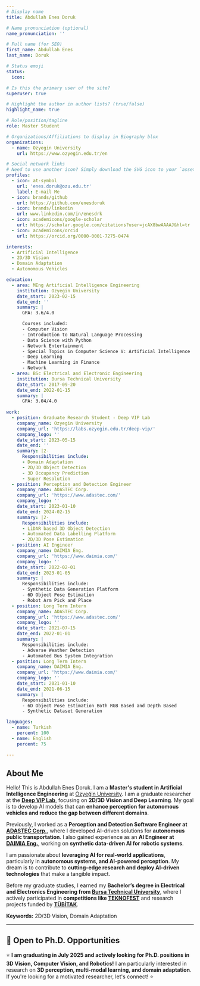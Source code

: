 ```yaml
---
# Display name
title: Abdullah Enes Doruk  

# Name pronunciation (optional)
name_pronunciation: ''

# Full name (for SEO)
first_name: Abdullah Enes 
last_name: Doruk

# Status emoji
status:
  icon: 

# Is this the primary user of the site?
superuser: true

# Highlight the author in author lists? (true/false)
highlight_name: true

# Role/position/tagline
role: Master Student

# Organizations/Affiliations to display in Biography blox
organizations:
  - name: Ozyegin University
    url: https://www.ozyegin.edu.tr/en

# Social network links
# Need to use another icon? Simply download the SVG icon to your `assets/media/icons/` folder.
profiles:
  - icon: at-symbol
    url: 'enes.doruk@ozu.edu.tr'
    label: E-mail Me
  - icon: brands/github
    url: https://github.com/enesdoruk
  - icon: brands/linkedin
    url: www.linkedin.com/in/enesdrk
  - icon: academicons/google-scholar
    url: https://scholar.google.com/citations?user=jcAX8bwAAAAJ&hl=tr
  - icon: academicons/orcid
    url: https://orcid.org/0000-0001-7275-0474

interests:
  - Artificial Intelligence
  - 2D/3D Vision
  - Domain Adaptation
  - Autonomous Vehicles

education:
  - area: MEng Artificial Intelligence Engineering
    institution: Ozyegin University
    date_start: 2023-02-15
    date_end: ''
    summary: |
      GPA: 3.6/4.0

      Courses included:
      - Computer Vision 
      - Introduction to Natural Language Processing
      - Data Science with Python 
      - Network Entertainment
      - Special Topics in Computer Science V: Artificial Intelligence
      - Deep Learning 
      - Machine Learning in Finance
      - Network
  - area: BSc Electrical and Electronic Engineering
    institution: Bursa Technical University
    date_start: 2017-09-20
    date_end: 2022-01-15
    summary: |
      GPA: 3.04/4.0
      
work:
  - position: Graduate Research Student - Deep VIP Lab 
    company_name: Ozyegin University
    company_url: 'https://labs.ozyegin.edu.tr/deep-vip/'
    company_logo: ''
    date_start: 2023-05-15
    date_end: ''
    summary: |2-
      Responsibilities include:
      - Domain Adaptation
      - 2D/3D Object Detection
      - 3D Occupancy Prediction
      - Super Resolution
  - position: Perception and Detection Engineer
    company_name: ADASTEC Corp.
    company_url: 'https://www.adastec.com/'
    company_logo: ''
    date_start: 2023-01-10
    date_end: 2024-02-15
    summary: |2-
      Responsibilities include:
      - LiDAR based 3D Object Detection
      - Automated Data Labelling Platform
      - 2D/3D Pose Estimation
  - position: AI Engineer
    company_name: DAIMIA Eng.
    company_url: 'https://www.daimia.com/'
    company_logo: ''
    date_start: 2022-02-01
    date_end: 2023-01-05
    summary: |
      Responsibilities include:
      - Synthetic Data Generation Platform
      - 6D Object Pose Estimation
      - Robot Arm Pick and Place
  - position: Long Term Intern
    company_name: ADASTEC Corp.
    company_url: 'https://www.adastec.com/'
    company_logo: ''
    date_start: 2021-07-15
    date_end: 2022-01-01
    summary: |
      Responsibilities include:
      - Adverse Weather Detection
      - Automated Bus System Integration
  - position: Long Term Intern
    company_name: DAIMIA Eng.
    company_url: 'https://www.daimia.com/'
    company_logo: ''
    date_start: 2021-01-10
    date_end: 2021-06-15
    summary: |
      Responsibilities include:
      - 6D Object Pose Estimation Both RGB Based and Depth Based
      - Synthetic Dataset Generation

languages:
  - name: Turkish
    percent: 100
  - name: English
    percent: 75

---
```


## About Me

Hello! This is Abdullah Enes Doruk. I am a **Master's student in Artificial Intelligence Engineering** at [Özyeğin University](https://www.ozyegin.edu.tr/en). I am a graduate researcher at the **[Deep VIP Lab](https://labs.ozyegin.edu.tr/deep-vip/)**, focusing on **2D/3D Vision and Deep Learning**. My goal is to develop AI models that can **enhance perception for autonomous vehicles and reduce the gap between different domains**.   

Previously, I worked as a **Perception and Detection Software Engineer at [ADASTEC Corp.](https://www.adastec.com/)**, where I developed AI-driven solutions for **autonomous public transportation**. I also gained experience as an **AI Engineer at [DAIMIA Eng.](https://www.daimia.com/)**, working on **synthetic data-driven AI for robotic systems**.  

I am passionate about **leveraging AI for real-world applications**, particularly in **autonomous systems, and AI-powered perception**. My dream is to contribute to **cutting-edge research and deploy AI-driven technologies** that make a tangible impact.  

Before my graduate studies, I earned my **Bachelor’s degree in Electrical and Electronics Engineering from [Bursa Technical University](https://btu.edu.tr/en)**, where I actively participated in **competitions like [TEKNOFEST](https://www.teknofest.org/en/)** and research projects funded by **[TÜBİTAK](https://tubitak.gov.tr/en)**.  
 
**Keywords:**  2D/3D Vision, Domain Adaptation

---

## 📢 Open to Ph.D. Opportunities  

⭐️ **I am graduating in July 2025 and actively looking for Ph.D. positions in 3D Vision, Computer Vision, and Robotics!** I am particularly interested in research on **3D perception, multi-modal learning, and domain adaptation**. If you're looking for a motivated researcher, let's connect! ⭐️  
